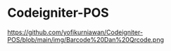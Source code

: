 # Codeigniter-POS
https://github.com/yofikurniawan/Codeigniter-POS/blob/main/img/Barcode%20Dan%20Qrcode.png
